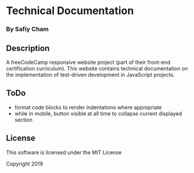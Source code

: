 # Technical Documentation
### By Safiy Cham

## Description

A freeCodeCamp responsive website project (part of their front-end certification curriculum). This website contains technical documentation on the implementation of test-driven development in JavaScript projects.

## ToDo
* format code blocks to render indentations where appropriate
* while in mobile, button visible at all time to collapse current displayed section

## License

This software is licensed under the MIT License

Copyright 2019